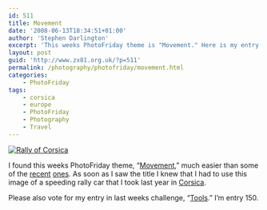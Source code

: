 ```yaml
---
id: 511
title: Movement
date: '2008-06-13T18:34:51+01:00'
author: 'Stephen Darlington'
excerpt: 'This weeks PhotoFriday theme is "Movement." Here is my entry.'
layout: post
guid: 'http://www.zx81.org.uk/?p=511'
permalink: /photography/photofriday/movement.html
categories:
    - PhotoFriday
tags:
    - corsica
    - europe
    - PhotoFriday
    - Photography
    - Travel
---
```


[![Rally of Corsica](https://i0.wp.com/farm3.staticflickr.com/2875/11995894005_b542878dfa.jpg?resize=500%2C333)](http://www.flickr.com/photos/stephendarlington/11995894005/ "Rally of Corsica by stephendarlington, on Flickr")

I found this weeks PhotoFriday theme, “[Movement](http://www.photofriday.com/archives/challenge/000781.php),” much easier than some of the [recent](/photography/photofriday/fire.html) [ones](/photography/photofriday/professional.html). As soon as I saw the title I knew that I had to use this image of a speeding rally car that I took last year in [Corsica](/travel/corsica.html).

Please also vote for my entry in last weeks challenge, “[Tools](http://www.photofriday.com/linkviewer.php?id=779).” I’m entry 150.
